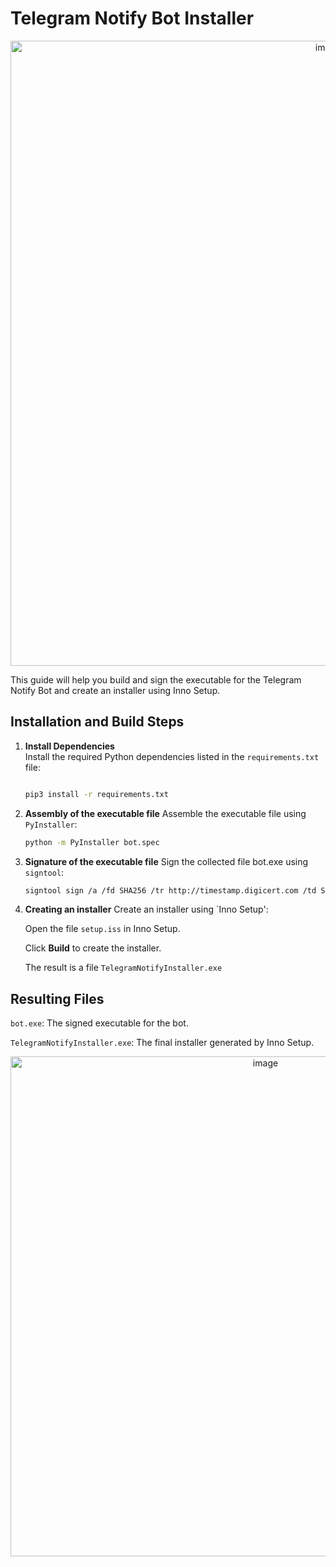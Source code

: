 # Telegram Notify Bot Installer
<p align="center">
  <img src="https://dc-agency.org/wp-content/uploads/2019/09/0_veNN9p3Zi4gQa-Zc.png" alt="image" width="1000">
</p>

This guide will help you build and sign the executable for the Telegram Notify Bot and create an installer using Inno Setup.

## Installation and Build Steps

1. **Install Dependencies**  
   Install the required Python dependencies listed in the `requirements.txt` file:
   ```bash
   
   pip3 install -r requirements.txt
   ```

2. **Assembly of the executable file**
   Assemble the executable file using `PyInstaller`:
  
    ```bash
    python -m PyInstaller bot.spec
     ```

3. **Signature of the executable file**
   Sign the collected file bot.exe using `signtool`:
  
    ```bash
    signtool sign /a /fd SHA256 /tr http://timestamp.digicert.com /td SHA256 bot.exe
    ```

4. **Creating an installer**
   Create an installer using `Inno Setup':

   Open the file ```setup.iss``` in Inno Setup.
   
   Click **Build** to create the installer.
   
   The result is a file ```TelegramNotifyInstaller.exe ```

## Resulting Files
   ```bot.exe```: The signed executable for the bot.
   
   ```TelegramNotifyInstaller.exe```: The final installer generated by Inno Setup.

<p align="center">
  <img src="https://github.com/user-attachments/assets/7082913c-9c32-4997-aba5-d8e519cb27dd" alt="image" width="800">
</p>

